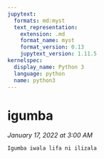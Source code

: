 ```yaml
---
jupytext:
  formats: md:myst
  text_representation:
    extension: .md
    format_name: myst
    format_version: 0.13
    jupytext_version: 1.11.5
kernelspec:
  display_name: Python 3
  language: python
  name: python3
---
```


# igumba

*January 17, 2022 at 3:00 AM*

```
Igumba iwala lifa ni ilizala
```